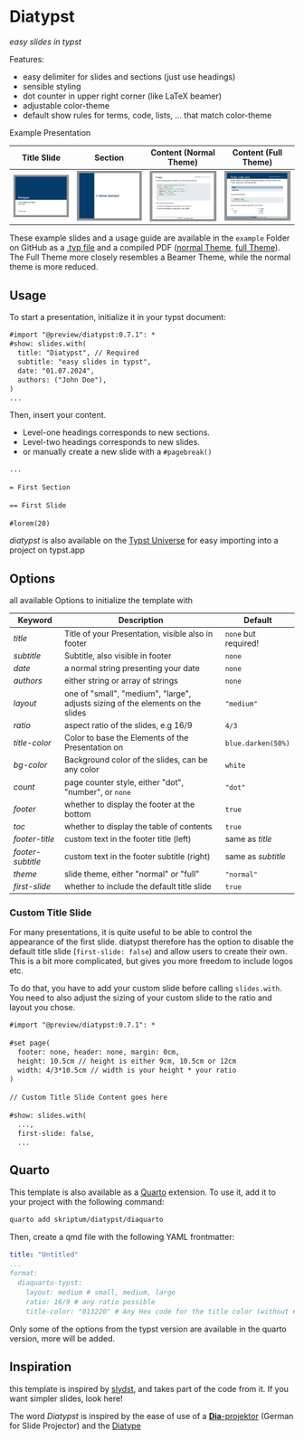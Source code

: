 # Diatypst

*easy slides in typst*

Features:

- easy delimiter for slides and sections (just use headings)
- sensible styling
- dot counter in upper right corner (like LaTeX beamer)
- adjustable color-theme
- default show rules for terms, code, lists, ... that match color-theme

Example Presentation

| Title Slide                                     | Section                                             | Content (Normal Theme)                          | Content (Full Theme)                                        |
| ----------------------------------------------- | --------------------------------------------------- | ----------------------------------------------- | ----------------------------------------------------------- |
| ![Example-Title](screenshots/Example-Title.png) | ![Example-Section](screenshots/Example-Section.png) | ![Example-Slide](screenshots/Example-Slide.png) | ![Example-Full-Slide](./screenshots/Full-Example-Slide.png) |

These example slides and a usage guide are available in the `example` Folder on GitHub as a [.typ file](https://github.com/skriptum/diatypst/blob/main/example/example.typ) and a compiled PDF ([normal Theme](https://raw.githubusercontent.com/skriptum/diatypst/refs/heads/main/example/example.pdf), [full Theme](https://raw.githubusercontent.com/skriptum/diatypst/refs/heads/main/example/example_full.pdf)). The Full Theme more closely resembles a Beamer Theme, while the normal theme is more reduced.

## Usage

To start a presentation, initialize it in your typst document:

```typst
#import "@preview/diatypst:0.7.1": *
#show: slides.with(
  title: "Diatypst", // Required
  subtitle: "easy slides in typst",
  date: "01.07.2024",
  authors: ("John Doe"),
)
...
```

Then, insert your content.

- Level-one headings corresponds to new sections.
- Level-two headings corresponds to new slides.
- or manually create a new slide with a `#pagebreak()`

```typst
...

= First Section

== First Slide

#lorem(20)
```

*diatypst* is also available on the [Typst Universe](https://typst.app/universe/package/diatypst) for easy importing into a project on typst.app

## Options

all available Options to initialize the template with

| Keyword       | Description                                                  | Default              |
| ------------- | ------------------------------------------------------------ | -------------------- |
| *title*       | Title of your Presentation, visible also in footer           | `none` but required! |
| *subtitle*    | Subtitle, also visible in footer                             | `none`               |
| *date*        | a normal string presenting your date                         | `none`               |
| *authors*     | either string or array of strings                            | `none`               |
| *layout*      | one of "small", "medium", "large", adjusts sizing of the elements on the slides | `"medium"`           |
| *ratio*       | aspect ratio of the slides, e.g 16/9                         | `4/3`                |
| *title-color* | Color to base the Elements of the Presentation on            | `blue.darken(50%)`   |
| *bg-color*    | Background color of the slides, can be any color             | `white`              |
| *count*       | page counter style, either "dot", "number", or `none`        | `"dot"`              |
| *footer*      | whether to display the footer at the bottom                  | `true`               |
| *toc*         | whether to display the table of contents                     | `true`               |
| *footer-title*| custom text in the footer title (left)                       | same as *title*      |
| *footer-subtitle*| custom text in the footer subtitle (right)                | same as *subtitle*   |
| *theme*       | slide theme, either "normal" or "full"                       | `"normal"`           |
| *first-slide* | whether to include the default title slide                   | `true` |

### Custom Title Slide

For many presentations, it is quite useful to be able to control the appearance of the first slide. diatypst therefore has the option to disable the default title slide (`first-slide: false`) and allow users to create their own. This is a bit more complicated, but gives you more freedom to include logos etc.

To do that, you have to add your custom slide before calling `slides.with`. You need to also adjust the sizing of your custom slide to the ratio and layout you chose. 

```typst
#import "@preview/diatypst:0.7.1": *

#set page(
  footer: none, header: none, margin: 0cm,
  height: 10.5cm // height is either 9cm, 10.5cm or 12cm
  width: 4/3*10.5cm // width is your height * your ratio
)

// Custom Title Slide Content goes here

#show: slides.with(
  ...,
  first-slide: false,
  ...
```



## Quarto

This template is also available as a [Quarto](https://quarto.org/) extension. To use it, add it to your project with the following command:

```bash
quarto add skriptum/diatypst/diaquarto
```

Then, create a qmd file with the following YAML frontmatter:

```yaml
title: "Untitled"
...
format:
  diaquarto-typst:
    layout: medium # small, medium, large
    ratio: 16/9 # any ratio possible
    title-color: "013220" # Any Hex code for the title color (without #)
```

Only some of the options from the typst version are available in the quarto version, more will be added.

## Inspiration

this template is inspired by [slydst](https://github.com/glambrechts/slydst), and takes part of the code from it. If you want simpler slides, look here!

The word *Diatypst* is inspired by the ease of use of a [**Dia**-projektor](https://de.wikipedia.org/wiki/Diaprojektor) (German for Slide Projector) and the [Diatype](https://en.wikipedia.org/wiki/Diatype_(machine))
